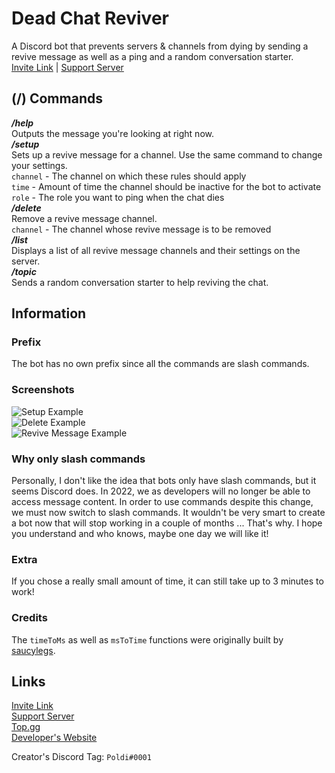 # Dead Chat Reviver  
A Discord bot that prevents servers & channels from dying by sending a revive message as well as a ping and a random conversation starter.  
[Invite Link](https://discord.com/oauth2/authorize?client_id=887293151998529576&scope=bot%20applications.commands&permissions=478208 "discord.com") | [Support Server](https://discord.gg/6UXNC9b6Ue "discord.com")  

## (/) Commands  
_**/help**_  
Outputs the message you're looking at right now.  
_**/setup**_  
Sets up a revive message for a channel. Use the same command to change your settings.  
`channel` - The channel on which these rules should apply  
`time` - Amount of time the channel should be inactive for the bot to activate  
`role` - The role you want to ping when the chat dies  
_**/delete**_  
Remove a revive message channel.  
`channel` - The channel whose revive message is to be removed  
_**/list**_  
Displays a list of all revive message channels and their settings on the server.  
_**/topic**_  
Sends a random conversation starter to help reviving the chat.  

## Information  
### Prefix  
The bot has no own prefix since all the commands are slash commands.  

### Screenshots  
![Setup Example](https://i.ibb.co/YkKr0vd/setup.png "Setup Example")  
![Delete Example](https://i.ibb.co/H46ttMc/delete.png "Delete Example")  
![Revive Message Example](https://i.ibb.co/gzDxkhV/Screenshot-2021-09-19-230817.png "Revive Message Example")  

### Why only slash commands  
Personally, I don't like the idea that bots only have slash commands, but it seems Discord does. In 2022, we as developers will no longer be able to access message content. In order to use commands despite this change, we must now switch to slash commands. It wouldn't be very smart to create a bot now that will stop working in a couple of months ... That's why. I hope you understand and who knows, maybe one day we will like it!  

### Extra  
If you chose a really small amount of time, it can still take up to 3 minutes to work!  

### Credits  
The `timeToMs` as well as `msToTime` functions were originally built by [saucylegs](https://github.com/saucylegs "github.com").

## Links  
[Invite Link](https://discord.com/oauth2/authorize?client_id=887293151998529576&scope=bot%20applications.commands&permissions=478208 "discord.com")  
[Support Server](https://discord.gg/6UXNC9b6Ue "discord.com")  
[Top.gg](https://top.gg/bot/887293151998529576 "top.gg")  
[Developer's Website](https://poldisweb.de "poldisweb.de")  

Creator's Discord Tag: `Poldi#0001`  